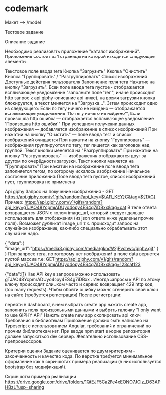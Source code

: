 # codemark

Макет --> /model

Тестовое задание

Описание задание

Необходимо реализовать приложение "каталог изображений". Приложение состоит из 1 страницы на которой находятся следующие элементы:

Текстовое поле ввода тега
Кнопка "Загрузить"
Кнопка "Очистить"
Кнопка "Группировать" / "Разгруппировать"
Список изображений
Доступные действия пользователя
Заполнение поля тега
Нажатие на кнопку "Загрузить". Если поле ввода тега пустое - отображается всплывающее уведомление "заполните поле 'тег'",
иначе происходит http запрос к api giphy (описание api ниже), на время загрузки кнопка блокируется, а текст меняется на "Загрузка...".
Затем происходит одно из следующего:
Если по тегу ничего не найдено — отображается всплывающее уведомление 'По тегу ничего не найдено'",
Если произошла http ошибка — отображается всплывающее уведомление 'Произошла http ошибки'"
При успешном получении данных изображения — добавляется изображение в список изображений
При нажатии на кнопку "Очистить" — поле ввода тега и список изображений очищается
При нажатии на кнопку "Группировать" — изображения группируются по тегу, тег пишется как заголовок над группой. Текст кнопки меняется на "Разгруппировать"
При нажатии на кнопку "Разгруппировать" — изображения отображаются друг за другом по очерёдности загрузки. Текст кнопки меняется на "Группировать"
При нажатии на изображение поле ввода тега заполняется тегом, по которому искалось изображение
Начальное состояние приложения: Поле ввода тега пустое, список изображений пуст, группировка не применена

Api giphy
Запрос на получение изображения - GET https://api.giphy.com/v1/gifs/random?api_key=${API_KEY}C&tag=${TAG}
Пример: https://api.giphy.com/v1/gifs/random?api_key=gTJAO48YcpmrADUyo4opy4ES4g7iDBxx&tag=cat
В теле ответа возвращается JSON с полем image_url, который следует дальше использовать для отображения (из json ответа ниже удалены прочие поля).
Возможет дубликат image_url т.к. происходит запрос на случайное изображение, как-либо специально обрабатывать этот случай не надо.

{
   "data":{
      "image_url":"https://media3.giphy.com/media/gkncW2jPvchwc/giphy.gif"
   }
}
При запросе тега, по которому нет изображений в поле data вернется пустой массив т.е:
GET https://api.giphy.com/v1/gifs/random?api_key=gTJAO48YcpmrADUyo4opy4ES4g7iDBxx&tag=123cat123

{"data":[]}
Как API key в запросе можно использовать gTJAO48YcpmrADUyo4opy4ES4g7iDBxx .
Иногда запросы к API по этому ключу происходят слишком часто и сервис возвращает 429 http код (too many requests). Чтобы обойти ошибку можно сгенерить свой ключ на сайте (требуется регистрация) После регистрации:

перейти в dashboard, в нем выбрать create app
нажать create app, заполнить поля произвольными данными и выбрать галочку "I only want to use GIPHY API"
Нажать create new app
скопировать api ключ
Требования к библиотекам
Приложение должно быть написано на Typescript с использованием Angular, требований и ограничений по прочим библиотекам нет.
При вводе npm start в корне репозитория должен запускаться dev сервер. Желательно использование CSS-препроцессоров.

Критерии оценки
Задание оценивается по двум критериям - законченность и качество кода. По верстке требуется минимальное оформление как в скриншотах примера реализации (в них используется bootstrap без модификаций).

Скриншоты примера реализации
https://drive.google.com/drive/folders/1QtEJF5Ca2Pe4xEONO7JClz_D63APHBzL?usp=sharing